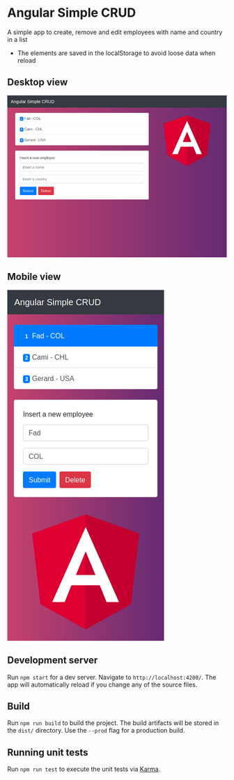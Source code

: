 # Angular Simple CRUD

A simple app to create, remove and edit employees with name and country in a list

- The elements are saved in the localStorage to avoid loose data when reload

## Desktop view

![Desktop_Screenshot](./desktop_screenshot.png)

## Mobile view

![Mobile_Screenshot](./mobile_screenshot.png)

## Development server

Run `npm start` for a dev server. Navigate to `http://localhost:4200/`. The app will automatically reload if you change any of the source files.

## Build

Run `npm run build` to build the project. The build artifacts will be stored in the `dist/` directory. Use the `--prod` flag for a production build.

## Running unit tests

Run `npm run test` to execute the unit tests via [Karma](https://karma-runner.github.io).
